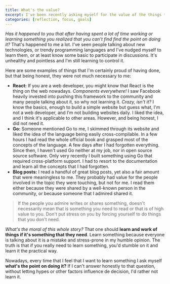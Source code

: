 ```yaml
---
title: What's the value?
excerpt: I've been recently asking myself for the value of the things that I do. I used to learn and work on things that did not bring any value to my life and therefor were a waste of my time.
categories: [reflection, focus, goals]
---
```


_Has it happened to you that after having spent a lot of time working or learning something you realized that you can't find find the point on doing it?_ That's happened to me a lot. I've seen people talking about new technologies, or trendy programming languages and I've nudged myself to learn them, or at least know some basic to participate in discussions. It's unhealthy and pointless and I'm still learning to control it.

Here are some examples of things that I'm certainly proud of having done, but that being honest, they were not much necessary to me:

- **React:** If you are a web developer, you might know that React is the thing on the web nowadays. _Components everywhere!_ I saw Facebook heavily invested into pushing this framework to the community and many people talking about it, so why not learning it. _Crazy, isn't it?_ I know the basics, enough to build a simple website but guess what, I'm not a web developer, and I'm not building websites daily. I liked the idea, and I think it's applicable to other areas. However, and being honest, I did not need it.
- **Go:** Someone mentioned Go to me, I skimmed through its website and liked the idea of the language being easily cross-compilable. In a few hours I had read the whole official book and grasped most of the concepts of the language. A few days after I had forgotten everything. Since then, I haven't used Go neither at my job, nor in open source source software. Only very recently I built something using Go that required cross-platform support. I had to resort to the documentation and learn all the concepts that I had forgotten.
- **Blog posts:** I read a handful of great blog posts, yet also a fair amount that were meaningless to me. They probably had value for the people involved in the topic they were touching, but not for me. I read them either because they were shared by a well-known person in the community, or because someone that I admired shared it.

> If the people you admire writes or shares something, doesn't necessarily mean that is something you need to read or that is of high value to you. Don't put stress on you by forcing yourself to do things that you don't need.

_What's the moral of this whole story?_ That one should **learn and work of things if it's something that they need**. Learn something because everyone is talking about it is a mistake and stress-prone in my humble opinion. The truth is that if you really need to learn something, you'd stumble on it and learn it the practical way.

Nowadays, every time that I feel that I want to learn something I ask myself **what's the point on doing it?** If I can't answer honestly to that question, without letting hypes or other factors influence de decision, I'd rather not learn it.
